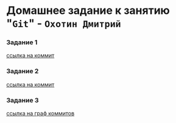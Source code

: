 # Домашнее задание к занятию "`Git`" - `Охотин Дмитрий`

### Задание 1

[ссылка на коммит](https://github.com/OhotinDY/try4/commit/608a71df8e4caeec11e15f93211915699ebc54fb)

### Задание 2

[ссылка на коммит](https://github.com/OhotinDY/try4/commit/d52e396e8d5b575d02f3815f655a62d7fb48e9bf)

### Задание 3

[ссылка на граф коммитов](https://github.com/OhotinDY/try4/network)



